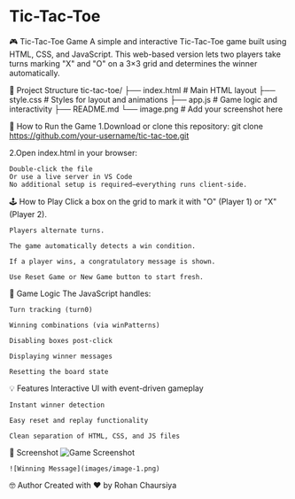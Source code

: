 # Tic-Tac-Toe
🎮 Tic-Tac-Toe Game
A simple and interactive Tic-Tac-Toe game built using HTML, CSS, and JavaScript. This web-based version lets two players take turns marking "X" and "O" on a 3×3 grid and determines the winner automatically.

📁 Project Structure
    tic-tac-toe/
    ├── index.html  # Main HTML layout
    ├── style.css   # Styles for layout and animations
    ├── app.js      # Game logic and interactivity
    ├── README.md
    └── image.png   # Add your screenshot here

🚀 How to Run the Game
1.Download or clone this repository:
 git clone https://github.com/your-username/tic-tac-toe.git

2.Open index.html in your browser:

    Double-click the file
    Or use a live server in VS Code
    No additional setup is required—everything runs client-side.

🕹️ How to Play
    Click a box on the grid to mark it with "O" (Player 1) or "X" (Player 2).

    Players alternate turns.

    The game automatically detects a win condition.

    If a player wins, a congratulatory message is shown.

    Use Reset Game or New Game button to start fresh.

🧠 Game Logic
    The JavaScript handles:

    Turn tracking (turn0)

    Winning combinations (via winPatterns)

    Disabling boxes post-click

    Displaying winner messages

    Resetting the board state

💡 Features
    Interactive UI with event-driven gameplay

    Instant winner detection

    Easy reset and replay functionality

    Clean separation of HTML, CSS, and JS files

📸 Screenshot
    ![Game Screenshot](images/image.png)

    ![Winning Message](images/image-1.png)

🤓 Author
    Created with ❤️ by Rohan Chaursiya